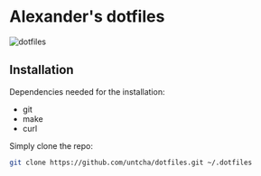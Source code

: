 # Alexander's dotfiles

![dotfiles](https://www.dropbox.com/s/tja3mc4qs76wnv3/dotfiles.png)

## Installation
Dependencies needed for the installation:
- git
- make
- curl

Simply clone the repo:
``` bash
git clone https://github.com/untcha/dotfiles.git ~/.dotfiles
```
